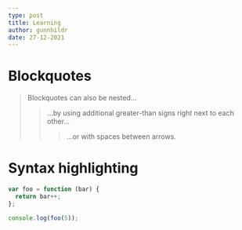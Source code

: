 ```yaml
---
type: post
title: Learning
author: gunnhildr
date: 27-12-2021
---
```


# Blockquotes

> Blockquotes can also be nested...
>> ...by using additional greater-than signs right next to each other...
> > > ...or with spaces between arrows.

# Syntax highlighting

```js
var foo = function (bar) {
  return bar++;
};

console.log(foo(5));
```
